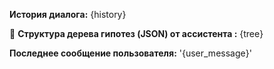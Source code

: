 **История диалога:**
{history}

🌳 **Структура дерева гипотез (JSON) от ассистента :**
{tree}

**Последнее сообщение пользователя:**
'{user_message}'



